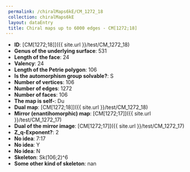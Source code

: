 ```yaml
--- 
 permalink: /chiralMaps6kE/CM_1272_18 
 collection: chiralMaps6kE
 layout: dataEntry
 title: Chiral maps up to 6000 edges - CM[1272;18]
---
```


- **ID**: [CM[1272;18]]({{ site.url }}/test/CM_1272_18)
- **Genus of the underlying surface**: 531
- **Length of the face**: 24
- **Valency**: 24
- **Length of the Petrie polygon**: 106
- **Is the automorphism group solvable?**: S
- **Number of vertices**: 106
- **Number of edges**: 1272
- **Number of faces**: 106
- **The map is self-**: Du
- **Dual map**: [CM[1272;18]]({{ site.url }}/test/CM_1272_18)
- **Mirror (enantihomorphic) map**: [CM[1272;17]]({{ site.url }}/test/CM_1272_17)
- **Dual of the mirror image**: [CM[1272;17]]({{ site.url }}/test/CM_1272_17)
- **Z_q-Exponent?**: 2
- **No idea**:  7:17
- **No idea**: Y
- **No idea**: N
- **Skeleton**: Sk(106;2)^6
- **Some other kind of skeleton**: nan
